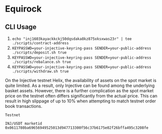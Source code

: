 # Equirock

## CLI Usage

1. `echo "inj1603kayackkckj50dqsdaka8kz875xksxwas23r" | tee ./scripts/contract-address`
2. `KEYPASSWD=your-injective-keyring-pass SENDER=your-public-address ./scripts/deposit.sh true`
2. `KEYPASSWD=your-injective-keyring-pass SENDER=your-public-address ./scripts/rebalance.sh true`
3. `KEYPASSWD=your-injective-keyring-pass SENDER=your-public-address ./scripts/withdraw.sh true`

On the Injective testnet Helix, the availability of assets on the spot market is quite limited. As a result, only Injective can be found among the underlying basket assets. However, there is a further complication as the spot market price on the testnet often differs significantly from the actual price. This can result in high slippage of up to 10% when attempting to match testnet order book transactions.

```
Testnet

INJ/USDT marketid 0x0611780ba69656949525013d947713300f56c37b6175e02f26bffa495c3208fe

```
